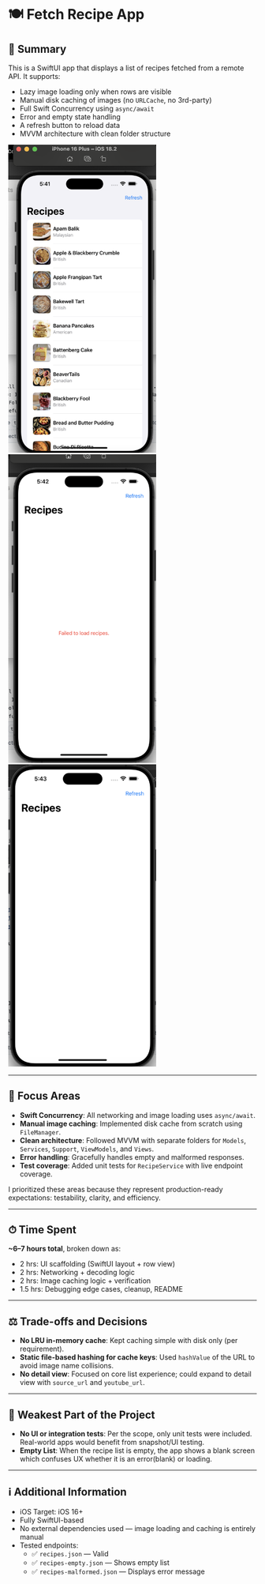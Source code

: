 # 🍽️ Fetch Recipe App

## 📸 Summary

This is a SwiftUI app that displays a list of recipes fetched from a remote API. It supports:
- Lazy image loading only when rows are visible
- Manual disk caching of images (no `URLCache`, no 3rd-party)
- Full Swift Concurrency using `async/await`
- Error and empty state handling
- A refresh button to reload data
- MVVM architecture with clean folder structure

<img src="screenshots/list.png" width="300" />
<img src="screenshots/malformed.png" width="300" />
<img src="screenshots/empty.png" width="300" />


---

## 🎯 Focus Areas

- **Swift Concurrency**: All networking and image loading uses `async/await`.
- **Manual image caching**: Implemented disk cache from scratch using `FileManager`.
- **Clean architecture**: Followed MVVM with separate folders for `Models`, `Services`, `Support`, `ViewModels`, and `Views`.
- **Error handling**: Gracefully handles empty and malformed responses.
- **Test coverage**: Added unit tests for `RecipeService` with live endpoint coverage.

I prioritized these areas because they represent production-ready expectations: testability, clarity, and efficiency.

---

## ⏱ Time Spent

**~6–7 hours total**, broken down as:
- 2 hrs: UI scaffolding (SwiftUI layout + row view)
- 2 hrs: Networking + decoding logic
- 2 hrs: Image caching logic + verification
- 1.5 hrs: Debugging edge cases, cleanup, README

---

## ⚖️ Trade-offs and Decisions

- **No LRU in-memory cache**: Kept caching simple with disk only (per requirement).
- **Static file-based hashing for cache keys**: Used `hashValue` of the URL to avoid image name collisions.
- **No detail view**: Focused on core list experience; could expand to detail view with `source_url` and `youtube_url`.

---

## 🧱 Weakest Part of the Project

- **No UI or integration tests**: Per the scope, only unit tests were included. Real-world apps would benefit from snapshot/UI testing.
- **Empty List**: When the recipe list is empty, the app shows a blank screen which confuses UX whether it is an error(blank) or loading.

---

## ℹ️ Additional Information

- iOS Target: iOS 16+
- Fully SwiftUI-based
- No external dependencies used — image loading and caching is entirely manual
- Tested endpoints:
  - ✅ `recipes.json` — Valid
  - ✅ `recipes-empty.json` — Shows empty list
  - ✅ `recipes-malformed.json` — Displays error message
